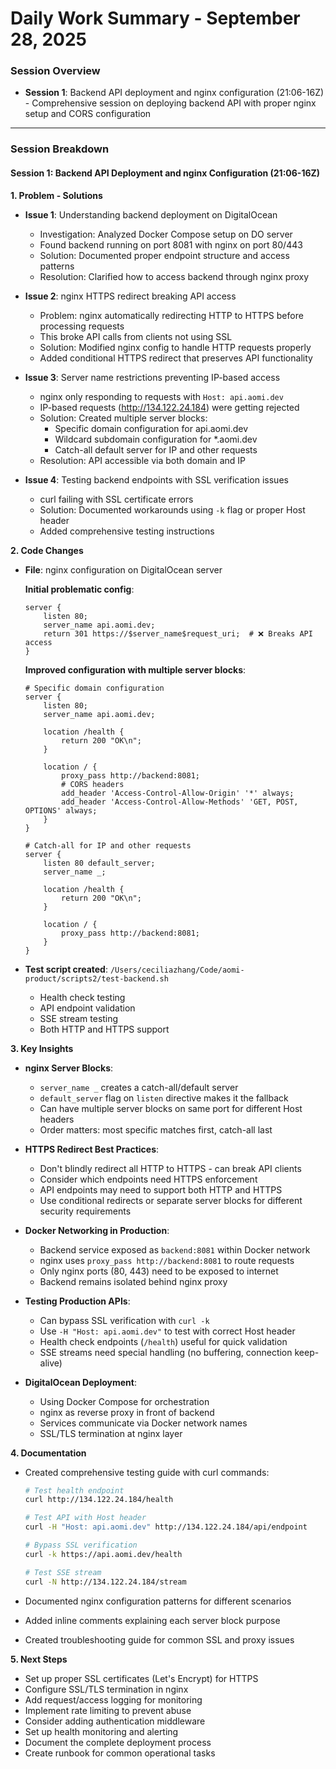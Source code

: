 # Daily Work Summary - September 28, 2025

### Session Overview
- **Session 1**: Backend API deployment and nginx configuration (21:06-16Z) - Comprehensive session on deploying backend API with proper nginx setup and CORS configuration

---

### Session Breakdown

#### Session 1: Backend API Deployment and nginx Configuration (21:06-16Z)

**1. Problem - Solutions**
- **Issue 1**: Understanding backend deployment on DigitalOcean
  - Investigation: Analyzed Docker Compose setup on DO server
  - Found backend running on port 8081 with nginx on port 80/443
  - Solution: Documented proper endpoint structure and access patterns
  - Resolution: Clarified how to access backend through nginx proxy

- **Issue 2**: nginx HTTPS redirect breaking API access
  - Problem: nginx automatically redirecting HTTP to HTTPS before processing requests
  - This broke API calls from clients not using SSL
  - Solution: Modified nginx config to handle HTTP requests properly
  - Added conditional HTTPS redirect that preserves API functionality

- **Issue 3**: Server name restrictions preventing IP-based access
  - nginx only responding to requests with `Host: api.aomi.dev`
  - IP-based requests (http://134.122.24.184) were getting rejected
  - Solution: Created multiple server blocks:
    - Specific domain configuration for api.aomi.dev
    - Wildcard subdomain configuration for *.aomi.dev
    - Catch-all default server for IP and other requests
  - Resolution: API accessible via both domain and IP

- **Issue 4**: Testing backend endpoints with SSL verification issues
  - curl failing with SSL certificate errors
  - Solution: Documented workarounds using `-k` flag or proper Host header
  - Added comprehensive testing instructions

**2. Code Changes**
- **File**: nginx configuration on DigitalOcean server

  **Initial problematic config**:
  ```nginx
  server {
      listen 80;
      server_name api.aomi.dev;
      return 301 https://$server_name$request_uri;  # ❌ Breaks API access
  }
  ```

  **Improved configuration with multiple server blocks**:
  ```nginx
  # Specific domain configuration
  server {
      listen 80;
      server_name api.aomi.dev;

      location /health {
          return 200 "OK\n";
      }

      location / {
          proxy_pass http://backend:8081;
          # CORS headers
          add_header 'Access-Control-Allow-Origin' '*' always;
          add_header 'Access-Control-Allow-Methods' 'GET, POST, OPTIONS' always;
      }
  }

  # Catch-all for IP and other requests
  server {
      listen 80 default_server;
      server_name _;

      location /health {
          return 200 "OK\n";
      }

      location / {
          proxy_pass http://backend:8081;
      }
  }
  ```

- **Test script created**: `/Users/ceciliazhang/Code/aomi-product/scripts2/test-backend.sh`
  - Health check testing
  - API endpoint validation
  - SSE stream testing
  - Both HTTP and HTTPS support

**3. Key Insights**
- **nginx Server Blocks**:
  - `server_name _` creates a catch-all/default server
  - `default_server` flag on `listen` directive makes it the fallback
  - Can have multiple server blocks on same port for different Host headers
  - Order matters: most specific matches first, catch-all last

- **HTTPS Redirect Best Practices**:
  - Don't blindly redirect all HTTP to HTTPS - can break API clients
  - Consider which endpoints need HTTPS enforcement
  - API endpoints may need to support both HTTP and HTTPS
  - Use conditional redirects or separate server blocks for different security requirements

- **Docker Networking in Production**:
  - Backend service exposed as `backend:8081` within Docker network
  - nginx uses `proxy_pass http://backend:8081` to route requests
  - Only nginx ports (80, 443) need to be exposed to internet
  - Backend remains isolated behind nginx proxy

- **Testing Production APIs**:
  - Can bypass SSL verification with `curl -k`
  - Use `-H "Host: api.aomi.dev"` to test with correct Host header
  - Health check endpoints (`/health`) useful for quick validation
  - SSE streams need special handling (no buffering, connection keep-alive)

- **DigitalOcean Deployment**:
  - Using Docker Compose for orchestration
  - nginx as reverse proxy in front of backend
  - Services communicate via Docker network names
  - SSL/TLS termination at nginx layer

**4. Documentation**
- Created comprehensive testing guide with curl commands:
  ```bash
  # Test health endpoint
  curl http://134.122.24.184/health

  # Test API with Host header
  curl -H "Host: api.aomi.dev" http://134.122.24.184/api/endpoint

  # Bypass SSL verification
  curl -k https://api.aomi.dev/health

  # Test SSE stream
  curl -N http://134.122.24.184/stream
  ```

- Documented nginx configuration patterns for different scenarios
- Added inline comments explaining each server block purpose
- Created troubleshooting guide for common SSL and proxy issues

**5. Next Steps**
- Set up proper SSL certificates (Let's Encrypt) for HTTPS
- Configure SSL/TLS termination in nginx
- Add request/access logging for monitoring
- Implement rate limiting to prevent abuse
- Consider adding authentication middleware
- Set up health monitoring and alerting
- Document the complete deployment process
- Create runbook for common operational tasks
